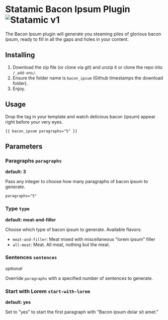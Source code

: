 Statamic Bacon Ipsum Plugin ![Statamic v1](https://img.shields.io/badge/statamic-v1-lightgrey.svg?style=flat-square)
================================

The Bacon Ipsum plugin will generate you steaming piles of glorious bacon ipsum, ready to fill in all the gaps and holes in your content.

## Installing
1. Download the zip file (or clone via git) and unzip it or clone the repo into `/_add-ons/`.
2. Ensure the folder name is `bacon_ipsum` (Github timestamps the download folder).
3. Enjoy.

## Usage

Drop the tag in your template and watch delicious bacon (ipsum) appear right before your very eyes.
    
    {{ bacon_ipsum paragraphs="5" }}

## Parameters

### Paragraphs `paragraphs`
**default: 3**

Pass any integer to choose how many paragraphs of bacon ipsum to generate.

    paragraphs="5"

### Type `type`
**default: meat-and-filler**

Choose which type of bacon ipsum to generate. Available flavors:

- `meat-and-filler`: Meat mixed with miscellaneous "lorem ipsum" filler
- `all-meat`: Meat. All meat, nothing but the meat.


### Sentences `sentences`
*optional*

Override `paragraphs` with a specified number of sentences to generate.


### Start with Lorem `start-with-lorem`
**default: yes**

Set to "yes" to start the first paragraph with "Bacon ipsum dolar sit amet."
